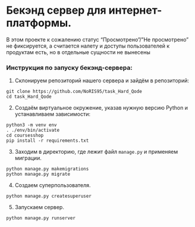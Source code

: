 # Бекэнд сервер для интернет-платформы.
В этом проекте к сожалению статус “Просмотрено”/”Не просмотрено” не фиксируется, а считается налету и доступы пользователей к продуктам есть, но в отдельные сущности не вынесены
### Инструкция по запуску бекэнд-сервера: ### 
  1. Склонируем репозиторий нашего сервера и зайдём в репозиторий:
  ```
  git clone https://github.com/NoRIS95/task_Hard_Qode
  cd task_Hard_Qode
  ```
  2. Создаём виртуальное окружение, указав нужную версию Python и устанавливаем зависимости:
  ```
  python3 -m venv env
  . ./env/bin/activate
  cd coursesshop
  pip install -r requirements.txt
  ```
  3. Заходим в директорию, где лежит файл `manage.py` и применяем миграции.
  ```
  python manage.py makemigrations 
  python manage.py migrate
  ```
  4. Создаем суперпользователя.
  ```
  python manage.py createsuperuser
  ```
  5. Запускаем сервер.
  ```
  python manage.py runserver
  ```
